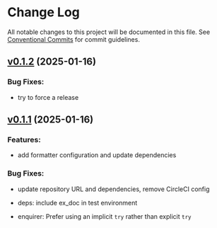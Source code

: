 # Change Log

All notable changes to this project will be documented in this file.
See [Conventional Commits](Https://conventionalcommits.org) for commit guidelines.

<!-- changelog -->

## [v0.1.2](https://github.com/NarrativeApp/enquirer/compare/v0.1.1...v0.1.2) (2025-01-16)




### Bug Fixes:

* try to force a release

## [v0.1.1](https://github.com/NarrativeApp/enquirer/compare/v0.1.1...v0.1.1) (2025-01-16)




### Features:

* add formatter configuration and update dependencies

### Bug Fixes:

* update repository URL and dependencies, remove CircleCI config

* deps: include ex_doc in test environment

* enquirer: Prefer using an implicit `try` rather than explicit `try`
